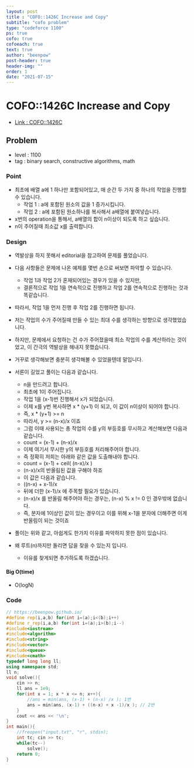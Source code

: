 ```yaml
---
layout: post
title : "COFO::1426C Increase and Copy"
subtitle: "cofo problem"
type: "codeforce 1100"
ps: true
cofo: true
cofoeach: true
text: true
author: "beenpow"
post-header: true
header-img: ""
order: 1
date: "2021-07-15"
---
```

# COFO::1426C Increase and Copy
- [Link : COFO::1426C](https://codeforces.com/problemset/problem/1426/C)

## Problem 

- level : 1100
- tag : binary search, constructive algorithms, math

### Point
- 최초에 배열 a에 1 하나만 포함되어있고, 매 순간 두 가지 중 하나의 작업을 진행할 수 있습니다.
  - 작업 1 : a에 포함된 원소의 값을 1 증가시킵니다.
  - 작업 2 : a에 포함된 원소하나를 복사해서 a배열에 붙여넣습니다.
- x번의 operation을 통해서, a배열의 합이 n이상이 되도록 하고 싶습니다.
- n이 주어질때 최소값 x를 출력합니다.

### Design
- 역발상을 하지 못해서 editorial을 참고하여 문제를 풀었습니다.
- 다음 사항들은 문제에 나온 예제를 몇번 손으로 써보면 파악할 수 있습니다.
  - 작업 1과 작업 2가 혼재되어있는 경우가 있을 수 있지만,
  - 결론적으로 작업 1을 연속적으로 진행하고 작업 2를 연속적으로 진행하는 것과 똑같습니다.
- 따라서, 작업 1을 먼저 진행 후 작업 2를 진행하면 됩니다.
- 저는 작업의 수가 주어질때 만들 수 있는 최대 수를 생각하는 방향으로 생각했었습니다.
- 하지만, 문제에서 요청하는 건 수가 주어졌을때 최소 작업의 수를 계산하라는 것이었고, 이 간극의 역발상을 해내지 못했습니다.
- 거꾸로 생각해보면 충분히 생각해볼 수 있었을텐데 말입니다.
- 서론이 길었고 풀이는 다음과 같습니다.
  - n을 만드려고 합니다.
  - 최초에 1이 주어집니다.
  - 작업 1을 (x-1)번 진행해서 x가 되었습니다.
  - 이제 x를 y번 복사하면 x * (y+1) 이 되고, 이 값이 n이상이 되어야 합니다.
  - 즉, x * (y+1) >= n
  - 따라서, y >= (n-x)/x 이죠
  - 그럼 이때 사용되는 총 작업의 수를 y의 부등호를 무시하고 계산해보면 다음과 같습니다.
  - count = (x-1) + (n-x)/x 
  - 이제 여기서 무시한 y의 부등호를 처리해주어야 합니다.
  - 즉 정확히 저희는 아래와 같은 값을 도출해내야 합니다.
  - count = (x-1) + ceil( (n-x)/x )
  - (n-x)/x의 반올림된 값을 구해야 하죠
  - 이 값은 다음과 같습니다.
  - ((n-x) + x-1)/x
  - 뒤에 더한 (x-1)/x 에 주목할 필요가 있습니다.
  - (n-x)/x 를 반올림 해주어야 하는 경우는, (n-x) % x != 0 인 경우밖에 없습니다.
  - 즉, 분자에 1이상인 값이 있는 경우이고 이를 위해 x-1을 분자에 더해주면 이게 반올림이 되는 것이죠

- 풀이는 위와 같고, 아쉽게도 한가지 이유를 파악하지 못한 점이 있습니다.
- 왜 루트(n)까지만 돌리면 답을 찾을 수 있는지 입니다.
  - 이유를 찾게되면 추가하도록 하겠습니다.


#### Big O(time)
- O(logN)

### Code

```cpp
// https://beenpow.github.io/
#define rep(i,a,b) for(int i=(a);i<(b);i++)
#define r_rep(i,a,b) for(int i=(a);i>(b);i--)
#include<iostream>
#include<algorithm>
#include<string>
#include<vector>
#include<queue>
#include<cmath>
typedef long long ll;
using namespace std;
ll n;
void solve(){
    cin >> n;
    ll ans = 1e9;
    for(int x = 1; x * x <= n; x++){
        //ans = min(ans, (x-1) + (n-x) /x ); 1번
        ans = min(ans, (x-1) + ((n-x) + x -1)/x ); // 2번
    }
    cout << ans << '\n';
}
int main(){
    //freopen("input.txt", "r", stdin);
    int tc; cin >> tc;
    while(tc--)
        solve();
    return 0;
}
```
